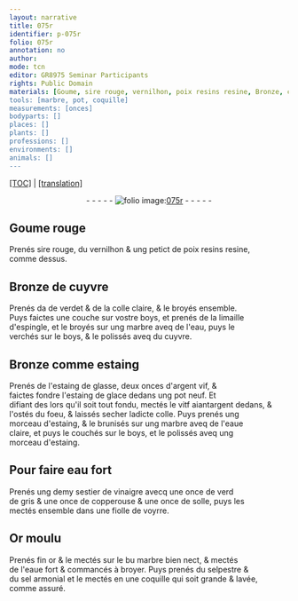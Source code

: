 ```yaml
---
layout: narrative
title: 075r
identifier: p-075r
folio: 075r
annotation: no
author:
mode: tcn
editor: GR8975 Seminar Participants
rights: Public Domain
materials: [Goume, sire rouge, vernilhon, poix resins resine, Bronze, cuyvre, verdet, colle claire, boys, limaille d'espingle, marbre, eau, estaing, estaing de glasse, argent vif, estaing de glace, vitf aiantargent, colle, eaue claire, eau fort, vinaigre, verd de gris, copperouse, solle, Or moulu, fin or, eaue fort, selpestre, sel armonial]
tools: [marbre, pot, coquille]
measurements: [onces]
bodyparts: []
places: []
plants: []
professions: []
environments: []
animals: []
---
```


 <p><a href="{{ site.baseurl }}/normalized/">[TOC]</a> | <a href="{{ site.baseurl }}/texts/p-075r_tl/" target="_blank">[translation]</a></p><div class="folio" align="center">- - - - - <a href="http://gallica.bnf.fr/ark:/12148/btv1b10500001g/f155.item" target="_blank"><img src="https://cu-mkp.github.io/2017-workshop-edition/assets/photo-icon.png" alt="folio image: " style="display:inline-block; margin-bottom:-3px;"/>075r</a> - - - - - </div>  
  

## <span class="m">Goume</span> rouge

 
 Prenés <span class="m">sire rouge</span>, du <span class="m">vernilhon</span> & ung petict de <span class="m">poix <span class="del">resins</span> <span class="add">resine</span></span>,<br/> comme dessus.
 
 
  

## <span class="m">Bronze</span> de <span class="m">cuyvre</span>

 
 Prenés <span class="del">da</span> de <span class="m">verdet</span> & de la <span class="m">colle claire</span>, & le broyés ensemble.<br/> Puys faictes une couche sur v<span class="exp">ost</span>re <span class="m">boys</span>, et prenés de la <span class="m">limaille<br/> d'espingle</span>, et le broyés sur ung <span class="tl"><span class="m">marbre</span></span> aveq de l'<span class="m">eau</span>, puys le<br/> verchés sur le <span class="m">boys</span>, & le polissés aveq du <span class="m">cuyvre</span>.
 
 
  

## <span class="m">Bronze</span> comme <span class="m">estaing</span>

 
 Prenés de l'<span class="m">estaing de glasse</span>, deux <span class="ms">onces</span> d'<span class="m">argent vif</span>, &<br/> faictes fondre l'<span class="m">estaing de glace</span> dedans ung <span class="tl">pot</span> neuf. Et<br/> <span class="del">difiant</span> <span class="add">des lors</span> qu'il soit tout fondu, mectés le <span class="m">vi<span class="del">t</span><span class="add">f</span> <span class="del">aiant</span><span class="add">argent</span></span> dedans, &<br/> l'ostés du foeu, & laissés secher lad<span class="exp">icte</span> <span class="m">colle</span>. Puys prenés ung<br/> morceau d'<span class="m">estaing</span>, & le brunisés sur ung <span class="tl"><span class="m">marbre</span></span> aveq de l'<span class="m">eaue<br/> claire</span>, et puys le couchés sur le <span class="m">boys</span>, et le polissés aveq ung<br/> morceau d'<span class="m">estaing</span>.
 
 
  

## Pour faire <span class="m">eau fort</span>

 
 Prenés ung demy sestier de <span class="m">vinaigre</span> avecq une once de <span class="m">verd<br/> de gris</span> & une once de <span class="m">copperouse</span> & une once de <span class="m">solle</span>, puys les<br/> mectés ensemble dans une fiolle de voyrre.
 
 
  

## <span class="m">Or moulu</span>

 
 Prenés <span class="m">fin or</span> & le mectés sur le <span class="del">bu</span> <span class="tl"><span class="m">marbre</span></span> bien nect, & mectés<br/> de l'<span class="m">eaue fort</span> & commancés à broyer. Puys prenés du <span class="m">selpestre</span> &<br/> du <span class="m">sel armonial</span> et le mectés en une <span class="tl">coquille</span> q<span class="exp">ui</span> soit grande & lavée,<br/> comme assuré.
 
 